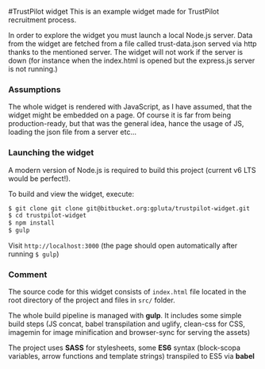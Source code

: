 #TrustPilot widget
This is an example widget made for TrustPilot recruitment process.

In order to explore the widget you must launch a local Node.js server. Data from the widget are fetched from a file called trust-data.json served via http thanks to the mentioned server. The widget will not work if the server is down (for instance when the index.html is opened but the express.js server is not running.)

### Assumptions
The whole widget is rendered with JavaScript, as I have assumed, that the widget might be embedded on a page. Of course it is far from being production-ready, but that was the general idea, hance the usage of JS, loading the json file from a server etc...
 
### Launching the widget

A modern version of Node.js is required to build this project (current v6 LTS would be perfect!).

To build and view the widget, execute:

```bash
$ git clone git clone git@bitbucket.org:gpluta/trustpilot-widget.git
$ cd trustpilot-widget
$ npm install
$ gulp 
```

Visit `http://localhost:3000` (the page should open automatically after running `$ gulp`)

### Comment

The source code for this widget consists of `index.html` file located in the root directory of the project and files in `src/` folder.

The whole build pipeline is managed with **gulp**. It includes some simple build steps (JS concat, babel transpilation and uglify, clean-css for CSS, imagemin for image minification and browser-sync for serving the assets)
 
The project uses **SASS** for stylesheets, some **ES6** syntax (block-scopa variables, arrow functions and template strings) transpiled to ES5 via **babel**
